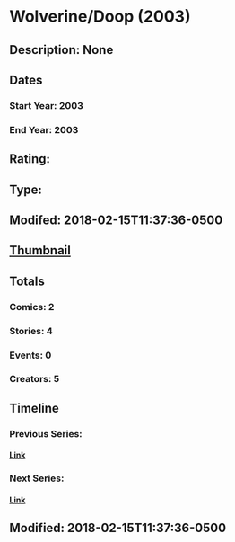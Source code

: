 # Wolverine/Doop (2003)
## Description: None
## Dates
### Start Year: 2003
### End Year: 2003
## Rating: 
## Type: 
## Modifed: 2018-02-15T11:37:36-0500
## [Thumbnail](http://i.annihil.us/u/prod/marvel/i/mg/3/20/5a85b72f00922.jpg)
## Totals
### Comics: 2
### Stories: 4
### Events: 0
### Creators: 5
## Timeline
### Previous Series: 
#### [Link]()
### Next Series: 
#### [Link]()
## Modified: 2018-02-15T11:37:36-0500